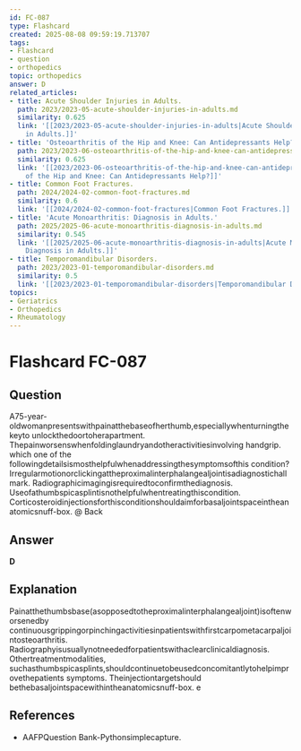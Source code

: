 ```yaml
---
id: FC-087
type: Flashcard
created: 2025-08-08 09:59:19.713707
tags:
- Flashcard
- question
- orthopedics
topic: orthopedics
answer: D
related_articles:
- title: Acute Shoulder Injuries in Adults.
  path: 2023/2023-05-acute-shoulder-injuries-in-adults.md
  similarity: 0.625
  link: '[[2023/2023-05-acute-shoulder-injuries-in-adults|Acute Shoulder Injuries
    in Adults.]]'
- title: 'Osteoarthritis of the Hip and Knee: Can Antidepressants Help?'
  path: 2023/2023-06-osteoarthritis-of-the-hip-and-knee-can-antidepressants-help.md
  similarity: 0.625
  link: '[[2023/2023-06-osteoarthritis-of-the-hip-and-knee-can-antidepressants-help|Osteoarthritis
    of the Hip and Knee: Can Antidepressants Help?]]'
- title: Common Foot Fractures.
  path: 2024/2024-02-common-foot-fractures.md
  similarity: 0.6
  link: '[[2024/2024-02-common-foot-fractures|Common Foot Fractures.]]'
- title: 'Acute Monoarthritis: Diagnosis in Adults.'
  path: 2025/2025-06-acute-monoarthritis-diagnosis-in-adults.md
  similarity: 0.545
  link: '[[2025/2025-06-acute-monoarthritis-diagnosis-in-adults|Acute Monoarthritis:
    Diagnosis in Adults.]]'
- title: Temporomandibular Disorders.
  path: 2023/2023-01-temporomandibular-disorders.md
  similarity: 0.5
  link: '[[2023/2023-01-temporomandibular-disorders|Temporomandibular Disorders.]]'
topics:
- Geriatrics
- Orthopedics
- Rheumatology
---
```


# Flashcard FC-087

## Question

A75-year-oldwomanpresentswithpainatthebaseofherthumb,especiallywhenturningthekeyto unlockthedoortoherapartment. Thepainworsenswhenfoldinglaundryandotheractivitiesinvolving handgrip. which one of the followingdetailsismosthelpfulwhenaddressingthesymptomsofthis condition? Irregularmotionorclickingattheproximalinterphalangealjointisadiagnostichallmark. Radiographicimagingisrequiredtoconfirmthediagnosis. Useofathumbspicasplintisnothelpfulwhentreatingthiscondition. Corticosteroidinjectionsforthisconditionshouldaimforbasaljointspaceintheanatomicsnuff-box. @ Back

## Answer

**D**

## Explanation

Painatthethumbsbase(asopposedtotheproximalinterphalangealjoint)isoftenworsenedby continuousgrippingorpinchingactivitiesinpatientswithfirstcarpometacarpaljointosteoarthritis. Radiographyisusuallynotneededforpatientswithaclearclinicaldiagnosis. Othertreatmentmodalities, suchasthumbspicasplints,shouldcontinuetobeusedconcomitantlytohelpimprovethepatients symptoms. Theinjectiontargetshould bethebasaljointspacewithintheanatomicsnuff-box. e

## References

- AAFPQuestion Bank-Pythonsimplecapture.

